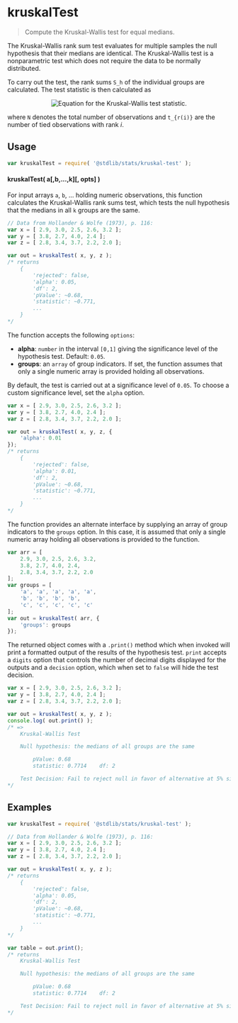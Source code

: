 <!--

@license Apache-2.0

Copyright (c) 2018 The Stdlib Authors.

Licensed under the Apache License, Version 2.0 (the "License");
you may not use this file except in compliance with the License.
You may obtain a copy of the License at

   http://www.apache.org/licenses/LICENSE-2.0

Unless required by applicable law or agreed to in writing, software
distributed under the License is distributed on an "AS IS" BASIS,
WITHOUT WARRANTIES OR CONDITIONS OF ANY KIND, either express or implied.
See the License for the specific language governing permissions and
limitations under the License.

-->

# kruskalTest

> Compute the Kruskal-Wallis test for equal medians.

<section class="intro">

The Kruskal-Wallis rank sum test evaluates for multiple samples the null hypothesis that their medians are identical. The Kruskal-Wallis test is a nonparametric test which does not require the data to be normally distributed.

To carry out the test, the rank sums `S_h` of the individual groups are calculated. The test statistic is then calculated as

<!-- <equation class="equation" label="eq:kruskal_test_statistic" align="center" raw="H = \frac{\tfrac{12}{N(N+1)}\sum_h\tfrac{S_h^2}{n_h}-3(N+1)}{1-\tfrac{1}{(N^3-N)} \sum t_{r(i)}^3 - t_{r(i)}}" alt="Equation for the Kruskal-Wallis test statistic."> -->

<div class="equation" align="center" data-raw-text="H = \frac{\tfrac{12}{N(N+1)}\sum_h\tfrac{S_h^2}{n_h}-3(N+1)}{1-\tfrac{1}{(N^3-N)} \sum t_{r(i)}^3 - t_{r(i)}}" data-equation="eq:kruskal_test_statistic">
    <img src="https://cdn.rawgit.com/stdlib-js/stdlib/1d8cc6e20147732234a178b3b719239a5778842e/lib/node_modules/@stdlib/stats/kruskal-test/docs/img/equation_kruskal_test_statistic.svg" alt="Equation for the Kruskal-Wallis test statistic.">
    <br>
</div>

<!-- </equation> -->

where `N` denotes the total number of observations and `t_{r(i)}` are the number of tied observations with rank _i_.

</section>

<!-- /.intro -->

<section class="usage">

## Usage

```javascript
var kruskalTest = require( '@stdlib/stats/kruskal-test' );
```

#### kruskalTest( a\[,b,...,k]\[, opts] )

For input arrays `a`, `b`, ... holding numeric observations, this function calculates the Kruskal-Wallis rank sums test, which tests the null hypothesis that the medians in all `k` groups are the same. 

```javascript
// Data from Hollander & Wolfe (1973), p. 116:
var x = [ 2.9, 3.0, 2.5, 2.6, 3.2 ];
var y = [ 3.8, 2.7, 4.0, 2.4 ];
var z = [ 2.8, 3.4, 3.7, 2.2, 2.0 ];

var out = kruskalTest( x, y, z );
/* returns
    {
        'rejected': false,
        'alpha': 0.05,
        'df': 2,
        'pValue': ~0.68,
        'statistic': ~0.771,
        ...
    }
*/
```

The function accepts the following `options`:

-   **alpha**: `number` in the interval `[0,1]` giving the significance level of the hypothesis test. Default: `0.05`.
-   **groups**: an `array` of group indicators. If set, the function assumes that only a single numeric array is provided holding all observations.

By default, the test is carried out at a significance level of `0.05`. To choose a custom significance level, set the `alpha` option.

```javascript
var x = [ 2.9, 3.0, 2.5, 2.6, 3.2 ];
var y = [ 3.8, 2.7, 4.0, 2.4 ];
var z = [ 2.8, 3.4, 3.7, 2.2, 2.0 ];

var out = kruskalTest( x, y, z, {
    'alpha': 0.01
});
/* returns
    {
        'rejected': false,
        'alpha': 0.01,
        'df': 2,
        'pValue': ~0.68,
        'statistic': ~0.771,
        ...
    }
*/
```

The function provides an alternate interface by supplying an array of group indicators to the `groups` option. In this case, it is assumed that only a single numeric array holding all observations is provided to the function.

<!-- eslint-disable array-element-newline -->

```javascript
var arr = [
    2.9, 3.0, 2.5, 2.6, 3.2,
    3.8, 2.7, 4.0, 2.4,
    2.8, 3.4, 3.7, 2.2, 2.0
];
var groups = [
    'a', 'a', 'a', 'a', 'a',
    'b', 'b', 'b', 'b',
    'c', 'c', 'c', 'c', 'c'
];
var out = kruskalTest( arr, {
    'groups': groups
});
```

The returned object comes with a `.print()` method which when invoked will print a formatted output of the results of the hypothesis test. `print` accepts a `digits` option that controls the number of decimal digits displayed for the outputs and a `decision` option, which when set to `false` will hide the test decision.

```javascript
var x = [ 2.9, 3.0, 2.5, 2.6, 3.2 ];
var y = [ 3.8, 2.7, 4.0, 2.4 ];
var z = [ 2.8, 3.4, 3.7, 2.2, 2.0 ];

var out = kruskalTest( x, y, z );
console.log( out.print() );
/* =>
    Kruskal-Wallis Test

    Null hypothesis: the medians of all groups are the same

        pValue: 0.68
        statistic: 0.7714    df: 2

    Test Decision: Fail to reject null in favor of alternative at 5% significance level
*/
```

</section>

<!-- /.usage -->

<section class="examples">

## Examples

<!-- eslint no-undef: "error" -->

```javascript
var kruskalTest = require( '@stdlib/stats/kruskal-test' );

// Data from Hollander & Wolfe (1973), p. 116:
var x = [ 2.9, 3.0, 2.5, 2.6, 3.2 ];
var y = [ 3.8, 2.7, 4.0, 2.4 ];
var z = [ 2.8, 3.4, 3.7, 2.2, 2.0 ];

var out = kruskalTest( x, y, z );
/* returns
    {
        'rejected': false,
        'alpha': 0.05,
        'df': 2,
        'pValue': ~0.68,
        'statistic': ~0.771,
        ...
    }
*/

var table = out.print();
/* returns
    Kruskal-Wallis Test

    Null hypothesis: the medians of all groups are the same

        pValue: 0.68
        statistic: 0.7714    df: 2

    Test Decision: Fail to reject null in favor of alternative at 5% significance level
*/
```

</section>

<!-- /.examples -->

<section class="references">

</section>

<!-- /.references -->

<section class="links">

</section>

<!-- /.links -->
